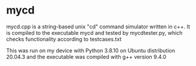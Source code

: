 # mycd

mycd.cpp is a string-based unix "cd" command simulator written in c++. It is 
compiled to the executable mycd and tested by mycdtester.py, which checks 
functionality according to testcases.txt

This was run on my device with Python 3.8.10 on Ubuntu distribution 20.04.3 and
the executable was compiled with g++ version 9.4.0
